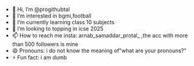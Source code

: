 - 👋 Hi, I’m @progithubtal
- 👀 I’m interested in bgmi,football
- 🌱 I’m currently learning class 10 subjects
- 💞️ I’m looking to topping in icse 2025
- 📫 How to reach me insta: arnab_samaddar_protal_ ,the acc with more than 500 followers is mine
- 😄 Pronouns: i do not know the meaning of"what are your pronouns?"
- ⚡ Fun fact: i am dumb

<!---
progithubtal/progithubtal is a ✨ special ✨ repository because its `README.md` (this file) appears on your GitHub profile.
You can click the Preview link to take a look at your changes.
--->
